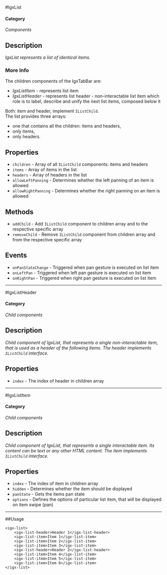 #IgxList

#### Category
_Components_

## Description
_IgxList represents a list of identical items._

### More Info
The children components of the IgxTabBar are:

- *IgxListItem* - represents list item
- *IgxListHeader* - represents list header - non-interactable list item which role is to label, describe and unify the next list items, composed below it

Both: item and header, implement `IListChild`.  
The list provides three arrays: 

- one that contains all the children: items and headers,
- only items,
- only headers.

## Properties
- `children` - Array of all `IListChild` components: items and headers
- `items` - Array of items in the list
- `headers` - Array of headers in the list
- `allowLeftPanning` - Determines whether the left panning of an item is allowed
- `allowRightPanning` - Determines whether the right panning on an item is allowed

## Methods
- `addChild` - Add `IListChild` component to children array and to the respective specific array
- `removeChild` - Remove `IListChild` component from children array and from the respective specific array

## Events

- `onPanStateChange` - Triggered when pan gesture is executed on list item
- `onLeftPan` - Triggered when left pan gesture is executed on list item
- `onRightPan` - Triggered when right pan gesture is executed on list item

----------

#IgxListHeader

#### Category
_Child components_

## Description
_Child component of IgxList, that represents a single non-interactable item, that is used as a header of the following items. The header implements `IListChild` interface._

## Properties
- `index` - The index of header in children array

----------
#IgxListItem

#### Category
_Child components_

## Description
_Child component of IgxList, that represents a single interactable item. Its content can be text or any other HTML content. The item implements `IListChild` interface._

## Properties
- `index` - The index of item in children array
- `hidden` - Determines whether the item should be displayed
- `panState` - Gets the items pan state
- `options` - Defines the options of particular list item, that will be displayed on item swipe (pan)

----------
##Usage

	<igx-list>
	    <igx-list-header>Header 1</igx-list-header>
	    <igx-list-item>Item 1</igx-list-item>
	    <igx-list-item>Item 2</igx-list-item>
	    <igx-list-item>Item 3</igx-list-item>
	    <igx-list-header>Header 2</igx-list-header>
	    <igx-list-item>Item 4</igx-list-item>
	    <igx-list-item>Item 5</igx-list-item>
	    <igx-list-item>Item 6</igx-list-item>
	</igx-list>